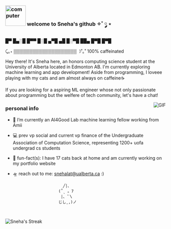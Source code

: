 ### <a href="https://emoji.gg/emoji/3958-computer"><img src="https://cdn3.emoji.gg/emojis/3958-computer.gif" width="64px" height="64px" alt="computer"></a> welcome to Sneha's github ✧˚ ༘ ⋆

█▀ █▄░█ █▀▀ █░█ ▄▀█
▄█ █░▀█ ██▄ █▀█ █▀█


⤹｡⋆ ▒▒▒▒▒▒▒▒▒▒▒▒▒▒▒▒▒▒▒▒ ☽˚｡˚ 100% caffeinated
<br />

Hey there! It's Sneha here, an honors computing science student at the University of Alberta located in Edmonton AB.  I'm currently exploring machine learning and app development! Aside from programming, I loveee playing with my cats and am almost always on caffeine☕️ 


If you are looking for a aspiring ML engineer whose not only passionate about programming but the welfere of tech community, let's have a chat!

 <img align="right" alt="GIF" src="https://media.giphy.com/media/v1.Y2lkPTc5MGI3NjExbDE1aDJod3U1eWJyaG54OXFsZXNlcXd0b3hzbTZvOW9vamZ5cjd3OSZlcD12MV9pbnRlcm5hbF9naWZfYnlfaWQmY3Q9Zw/lkceXNDw4Agryfrwz8/giphy.gif" />

<h3>personal info</h3>

- 👾 I’m currently an AI4Good Lab machine learning fellow working from Amii
- 💻 prev vp social and current vp finance of the Undergraduate Association of Computation Science, representing 1200+ uofa undergrad cs students
- 💫 fun-fact(s): I have 17 cats back at home and am currently working on my portfolio website 
- 🛸 reach out to me: snehalat@ualberta.ca :)

                            ╱|、
                          (˚ˎ 。7  
                           |、˜〵          
                          じしˍ,)ノ


<br />

![Sneha's Streak](https://github-readme-streak-stats.herokuapp.com/?user=snoopyygeek&theme=radical&hide_border=false)

<!---
reinesana/reinesana is a ✨ special ✨ repository because its `README.md` (this file) appears on your GitHub profile.
You can click the Preview link to take a look at your changes.
--->
